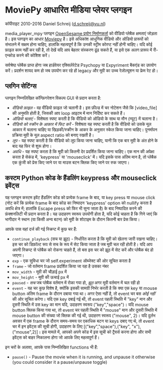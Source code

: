 # MoviePy आधारित मीडिया प्लेयर प्लगइन

कॉपीराइट 2010-2016 Daniel Schreij (<d.schreij@vu.nl>)

media_player_mpy प्लगइन [OpenSesame प्रयोग निर्माणकर्ता][opensesame] को वीडियो प्लेबैक क्षमताएं जोड़ता है। इस प्लगइन का आधार [Moviepy][mpy_home] है। इसे अधिकांश आधुनिक वीडियो और ऑडियो प्रारूपों को संभालने में सक्षम होना चाहिए, हालांकि महत्वपूर्ण है कि उनकी स्ट्रीम कोरप्ट नहीं होनी चाहिए। यदि कोई फ़ाइल काम नहीं कर रही है, तो देखें यदि आप बेहतर संस्करण ढूंढ सकते हैं, या इसे एक अलग प्रारूप में री-एन्कोड करने की कोशिश करें।

सर्वश्रेष्ठ प्लेबैक प्राप्त होगा जब हार्डवेयर एक्सिलेरेटेड Psychopy या Expyriment बैकएंड का उपयोग करें। प्रदर्शन शायद कम हो जब उपयोग कर रहे हों legacy और  मूवी का उच्च रेज़ोल्यूशन या फ्रेम रेट हो।

## प्लगिन सेटिंग्स
प्लगइन निम्नलिखित कॉन्फ़िगरेशन विकल्प GUI से प्रदान करता है:

- *वीडियो फ़ाइल* - वह वीडियो फ़ाइल जो चलानी है। इस फ़ील्ड में चर नोटेशन जैसे कि [video_file] की अनुमति होती है, जिसकी आप loop आइटम में मान निर्दिष्ट कर सकते हैं।
- *ऑडियो चलाएं* - विशेषता स्पष्ट करती है कि वीडियो को ऑडियो के साथ या मौन (म्यूट) में चलाना है।
- *वीडियो को स्क्रीन के आकार में फिट करें* - विशेषता यह स्पष्ट करती है कि वीडियो को उसके मूल आकार में चलाना चाहिए या खिड़की/स्क्रीन के आकर के अनुसार स्केल किया जाना चाहिए। पुनर्मापन प्रक्रिया मूवी के मूल aspect ratio को बनाए रखती है।
- *लूप* - यह स्पष्ट करती है कि वीडियो को लूप किया जाना चाहिए, यानी कि एक बार मूवी के अंत होने के बाद यह फिर से शुरू होगा।
- *अवधि* - यह स्पष्ट करता है कि मूवी को कितनी देर प्रदर्शित किया जाना चाहिए। एक मान की अपेक्षा करता है सेकंड में, 'keypress' या 'mouseclick' में। यदि इसके पास अंतिम मान है, तो प्लेबैक एक कुंजी को प्रेस किए जाने पर या माउस बटन क्लिक किए जाने पर रुक जाएगा।

## कस्टम Python कोड के हैंडलिंग keypress और mouseclick इवेंट्स
यह प्लगइन कस्टम इवेंट हैंडलिंग कोड को प्रत्येक frame के बाद, या key press या mouse click (नोट करें कि प्रत्येक frame के बाद कोड का निष्पादन 'keypress' option को nullify करता है अवधि क्षेत्र में; हालांकि Escape press को फिर भी सुना जाता है) के बाद निष्पादित करने की फ़ंक्शनलिटी भी प्रदान करता है। यह उदाहरण स्वरूप उपयोगी होता है, यदि कोई चाहता है कि गिने जाएं कि भागीदार ने स्थान (या किसी अन्य बटन) को मूवी के शोटाइम के दौरान कितनी बार प्रेस किया।

आपके पास यहां दर्ज की गई स्क्रिप्ट में कुछ चर हैं:

- `continue_playback` (सच या झूठ) - निर्धारित करता है कि मूवी को खेलना जारी रखना चाहिए। इस चर को डिफ़ॉल्ट रूप से सच के रूप में सेट किया जाता है जब मूवी चल रही होती है। यदि आप अपनी स्क्रिप्ट से प्लेबैक को रोकना चाहते हैं, तो बस इस चर को झूठ में सेट करें और प्लेबैक बंद हो जाएगा।
- `exp` - एक सुविधा चर जो self.experiment ऑब्जेक्ट की ओर सूचित करता है
- `frame` - जो वर्तमान frame प्रदर्शित किया जा रहा है उसका नंबर
- `mov_width` - मूवी की चौड़ाई px में
- `mov_height` - मूवी की ऊचाई px में
- `paused` - *सच* जब प्लेबैक वर्तमान में रोका गया हो, *झूठ* अगर मूवी वर्तमान में चल रही हो
- `event` - यह चर कुछ विशेष है, क्योंकि इसकी सामग्री निर्भर करती है कि क्या एक key या mouse button अंतिम frame के दौरान दबाया गया था। अगर ऐसा नहीं है, तो event चर बस *कोई नहीं* की ओर सूचित करेगा। यदि एक key दबाई गई थी, तो event पहली स्थिति में "key" मान और दूसरी स्थिति में उस key का मान यदि, उदाहरण स्वरूप ("key","space")। यदि mouse button क्लिक किया गया था, तो event चर पहली स्थिति में "mouse" मान और दूसरी स्थिति में mouse button की संख्या जो क्लिक की गई थी, उदाहरण स्वरूप ("mouse", 2)। यदि दुर्लभ अवसर में एक frame के दौरान समय-समय पर एकाधिक बटन या keys दबाए गए थे, तो event चर में इन इवेंट्स की सूची होगी, उदाहरण के लिए [("key","space"),("key", "x"),("mouse",2)]। इस मामले में, आपको अपने कोड में इस सूची को ट्रैवर्स करना होगा और सभी इवेंट्स को बाहर निकालना होगा जो आपके लिए महत्वपूर्ण हैं।

इन चरों के अलावा, आपके पास निम्नलिखित functions भी हैं:

- `pause()` - Pause the movie when it is running, and unpause it otherwise (you could consider it a pause/unpause toggle)

[opensesame]: http://www.cogsci.nl/opensesame
[mpy_home]: http://zulko.github.io/moviepy/
